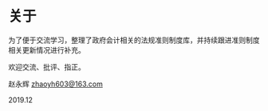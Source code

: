 # 关于

为了便于交流学习，整理了政府会计相关的法规准则制度库，并持续跟进准则制度相关更新情况进行补充。

欢迎交流、批评、指正。



赵永辉
zhaoyh603@163.com

2019.12


